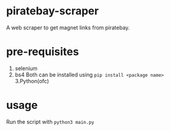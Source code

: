 # piratebay-scraper
A web scraper to get magnet links from piratebay.


# pre-requisites
1. selenium
2. bs4
Both can be installed using `pip install <package name>`
3.Python(ofc)
 
# usage
Run the script with `python3 main.py`
